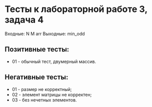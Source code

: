 # Тесты к лабораторной работе 3, задача 4

Входные: N M arr 
Выходные: min_odd

## Позитивные тесты:
- 01 - обычный тест, двумерный массив.

## Негативные тесты:
- 01 - размер не корректный;
- 02 - элемент матрицы не корректен;
- 03 - без нечетных элементов.